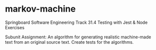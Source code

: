 # markov-machine

Springboard Software Engineering Track
31.4 Testing with Jest & Node Exercises

Subunit Assignment: An algorithm for generating realistic machine-made text from an original source text. Create tests for the algorithms.

